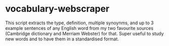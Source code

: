 # vocabulary-webscraper
This script extracts the type, definition, multiple synoynms, and up to 3 example sentences of any English word from my two favourite sources (Cambridge dictionary and Merriam Webster) for that. Super useful to study new words and to have them in a standardised format. 
